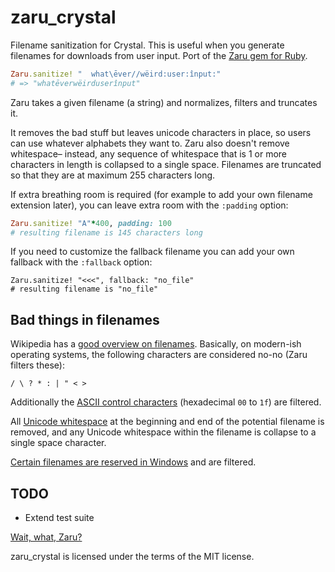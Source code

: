 zaru_crystal
====

Filename sanitization for Crystal. This is useful when you generate filenames for downloads from user input. Port of the [Zaru gem for Ruby](https://github.com/madrobby/zaru). 

```ruby
Zaru.sanitize! "  what\ēver//wëird:user:înput:"
# => "whatēverwëirduserînput"
```

Zaru takes a given filename (a string) and normalizes, filters and truncates it.

It removes the bad stuff but leaves unicode characters in place, so users can use whatever alphabets they want to. Zaru also doesn't remove whitespace– instead, any sequence of whitespace that is 1 or more characters in length is collapsed to a single space. Filenames are truncated so that they are at maximum 255 characters long.

If extra breathing room is required (for example to add your own filename extension later),
you can leave extra room with the `:padding` option:

```ruby
Zaru.sanitize! "A"*400, padding: 100
# resulting filename is 145 characters long
```

If you need to customize the fallback filename you can add your own fallback
with the `:fallback` option:

```
Zaru.sanitize! "<<<", fallback: "no_file"
# resulting filename is "no_file"
```

Bad things in filenames
-----------------------

Wikipedia has a [good overview on filenames](http://en.wikipedia.org/wiki/Filename). Basically, on modern-ish operating systems, the following characters  are considered no-no (Zaru filters these):

```
/ \ ? * : | " < >
```

Additionally the [ASCII control characters](http://en.wikipedia.org/wiki/ASCII#ASCII_control_characters) (hexadecimal `00` to `1f`) are filtered.

All [Unicode whitespace](http://en.wikipedia.org/wiki/Whitespace_character#Unicode) at the beginning and end of the potential filename is removed, and any Unicode whitespace within the filename is collapse to a single space character.

[Certain filenames are reserved in Windows](http://msdn.microsoft.com/en-us/library/windows/desktop/aa365247%28v=vs.85%29.aspx) and are filtered.

TODO
----

* Extend test suite

[Wait, what, Zaru?](http://en.wikipedia.org/wiki/Zaru)

zaru_crystal is licensed under the terms of the MIT license.